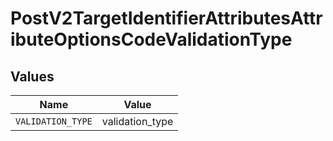 # PostV2TargetIdentifierAttributesAttributeOptionsCodeValidationType


## Values

| Name              | Value             |
| ----------------- | ----------------- |
| `VALIDATION_TYPE` | validation_type   |